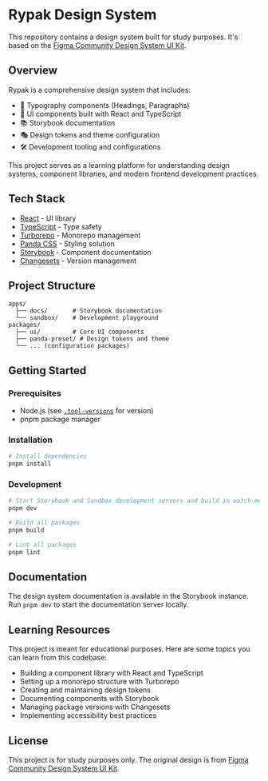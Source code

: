 # Rypak Design System

This repository contains a design system built for study purposes. It's based on the [Figma Community Design System UI Kit](https://www.figma.com/design/zzSHcpmsmqFweiFDePqbnb/Design-System-%7C-Ui-Kit-Free--Community-?node-id=403-674&p=f&t=SOpHgwMnuD9IH6bF-0).

## Overview

Rypak is a comprehensive design system that includes:

- 🎨 Typography components (Headings, Paragraphs)
- 🧩 UI components built with React and TypeScript
- 📚 Storybook documentation
- 🎭 Design tokens and theme configuration
- 🛠️ Development tooling and configurations

This project serves as a learning platform for understanding design systems, component libraries, and modern frontend development practices.

## Tech Stack

- [React](https://reactjs.org/) - UI library
- [TypeScript](https://www.typescriptlang.org/) - Type safety
- [Turborepo](https://turbo.build/repo) - Monorepo management
- [Panda CSS](https://panda-css.com/) - Styling solution
- [Storybook](https://storybook.js.org/) - Component documentation
- [Changesets](https://github.com/changesets/changesets) - Version management

## Project Structure

```
apps/
  ├── docs/       # Storybook documentation
  └── sandbox/    # Development playground
packages/
  ├── ui/         # Core UI components
  ├── panda-preset/ # Design tokens and theme
  └── ... (configuration packages)
```

## Getting Started

### Prerequisites

- Node.js (see [`.tool-versions`](.tool-versions) for version)
- pnpm package manager

### Installation

```bash
# Install dependencies
pnpm install
```

### Development

```bash
# Start Storybook and Sandbox development servers and build in watch-mode for packages.
pnpm dev

# Build all packages
pnpm build

# Lint all packages
pnpm lint
```

## Documentation

The design system documentation is available in the Storybook instance. Run `pnpm dev` to start the documentation server locally.

## Learning Resources

This project is meant for educational purposes. Here are some topics you can learn from this codebase:

- Building a component library with React and TypeScript
- Setting up a monorepo structure with Turborepo
- Creating and maintaining design tokens
- Documenting components with Storybook
- Managing package versions with Changesets
- Implementing accessibility best practices

## License

This project is for study purposes only. The original design is from [Figma Community Design System UI Kit](https://www.figma.com/design/zzSHcpmsmqFweiFDePqbnb/Design-System-%7C-Ui-Kit-Free--Community-?node-id=403-674&p=f&t=SOpHgwMnuD9IH6bF-0).
